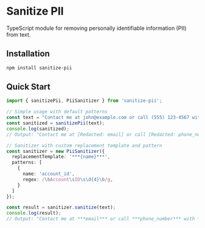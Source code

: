 # Sanitize PII

TypeScript module for removing personally identifiable information (PII) from text. 

## Installation

```bash
npm install sanitize-pii
```

## Quick Start

```typescript
import { sanitizePii, PiiSanitizer } from 'sanitize-pii';

// Simple usage with default patterns
const text = "Contact me at john@example.com or call (555) 123-4567 with Account ID 1234";
const sanitized = sanitizePii(text);
console.log(sanitized);
// Output: "Contact me at [Redacted: email] or call [Redacted: phone_number] with Account ID 1234"

// Sanitizer with custom replacement template and pattern
const sanitizer = new PiiSanitizer({
  replacementTemplate: '***{name}***',
  patterns: [
    {
      name: 'account_id',
      regex: /\bAccount\sID\s\d{4}\b/g,
    }
  ]
});

const result = sanitizer.sanitize(text);
console.log(result);
// Output: "Contact me at ***email*** or call ***phone_number*** with ***account_id***"
```